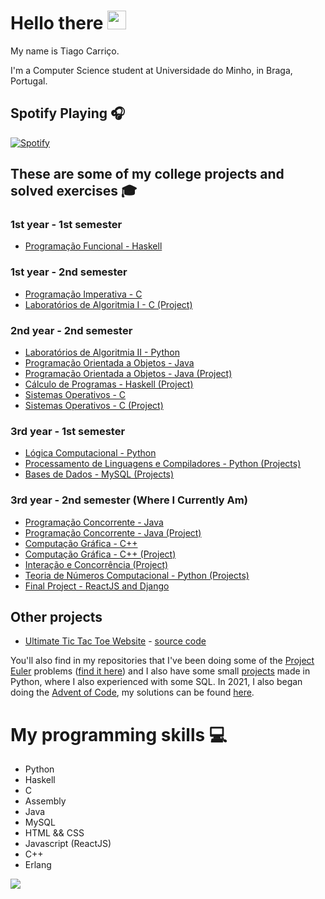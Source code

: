# Hello there <img src="https://raw.githubusercontent.com/MartinHeinz/MartinHeinz/master/wave.gif" width="30px">

My name is Tiago Carriço.

I'm a Computer Science student at Universidade do Minho, in Braga, Portugal.

## Spotify Playing 🎧

[![Spotify](https://carricossauro.vercel.app/api/spotify)](https://open.spotify.com/user/tiarrico)

## These are some of my college projects and solved exercises 🎓

### 1st year - 1st semester

-   [Programação Funcional - Haskell](https://github.com/Carricossauro/Programacao-Funcional)

### 1st year - 2nd semester

-   [Programação Imperativa - C](https://github.com/Carricossauro/Programacao-Imperativa)
-   [Laboratórios de Algoritmia I - C (Project)](https://github.com/Carricossauro/LA1PL1G4)

### 2nd year - 2nd semester

-   [Laboratórios de Algoritmia II - Python](https://github.com/Carricossauro/Laboratorios-de-Algoritmia-II)
-   [Programação Orientada a Objetos - Java](https://github.com/Carricossauro/Programacao-Orientada-a-Objetos)
-   [Programação Orientada a Objetos - Java (Project)](https://github.com/Carricossauro/POO-FM)
-   [Cálculo de Programas - Haskell (Project)](https://github.com/Carricossauro/Calculo-de-Programas)
-   [Sistemas Operativos - C](https://github.com/Carricossauro/Sistemas-Operativos)
-   [Sistemas Operativos - C (Project)](https://github.com/Carricossauro/SO-TP)

### 3rd year - 1st semester

-   [Lógica Computacional - Python](https://github.com/Carricossauro/Logica-Computacional)
-   [Processamento de Linguagens e Compiladores - Python (Projects)](https://github.com/Carricossauro/Trabalhos-Processamento-de-Linguagens-e-Compiladores)
-   [Bases de Dados - MySQL (Projects)](https://github.com/Carricossauro/BD)

### 3rd year - 2nd semester (Where I Currently Am)

-   [Programação Concorrente - Java](https://github.com/Carricossauro/Programacao-Concorrente)
-   [Programação Concorrente - Java (Project)](https://github.com/Carricossauro/Projeto-PC)
-   [Computação Gráfica - C++](https://github.com/Carricossauro/Computacao-Grafica)
-   [Computação Gráfica - C++ (Project)](https://github.com/Carricossauro/Projeto-CG)
-   [Interação e Concorrência (Project)](https://github.com/Carricossauro/Interacao-e-Concorrencia)
-   [Teoria de Números Computacional - Python (Projects)](https://github.com/Carricossauro/TNC)
-   [Final Project - ReactJS and Django](https://github.com/Carricossauro/Computational-Mind)

## Other projects

-   [Ultimate Tic Tac Toe Website](https://tic-tac-toe.carricossauro.pt/) - [source code](https://github.com/Carricossauro/Ultimate-Tic-Tac-Toe)

You'll also find in my repositories that I've been doing some of the [Project Euler](https://projecteuler.net/) problems ([find it here](https://github.com/Carricossauro/Project-Euler)) and I also have some small [projects](https://github.com/Carricossauro/Python-Projects) made in Python, where I also experienced with some SQL. In 2021, I also began doing the [Advent of Code](https://adventofcode.com/), my solutions can be found [here](https://github.com/Carricossauro/Advent-Of-Code).

# My programming skills 💻

-   Python
-   Haskell
-   C
-   Assembly
-   Java
-   MySQL
-   HTML && CSS
-   Javascript (ReactJS)
-   C++
-   Erlang

![](https://github-readme-stats.vercel.app/api?username=carricossauro&hide=contribs,prs&theme=gotham&show_icons=true)
